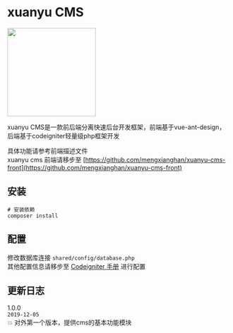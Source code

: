 # xuanyu CMS

<img src="https://github.com/mengxianghan/xuanyu-cms-front/blob/master/src/assets/images/logo.svg" height="200" />

xuanyu CMS是一款前后端分离快速后台开发框架，前端基于vue-ant-design，后端基于codeigniter轻量级php框架开发

具体功能请参考前端描述文件  
xuanyu cms 前端请移步至 [https://github.com/mengxianghan/xuanyu-cms-front](https://github.com/mengxianghan/xuanyu-cms-front)

## 安装

```
# 安装依赖
composer install
```

## 配置

修改数据库连接 `shared/config/database.php`  
其他配置信息请移步至
<a href="http://codeigniter.org.cn/user_guide/" target="_blank">Codeigniter 手册</a>
进行配置  

## 更新日志  
1.0.0  
`2019-12-05`  
:boom: 对外第一个版本，提供cms的基本功能模块  